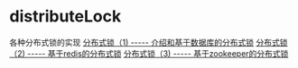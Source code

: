 # distributeLock
各种分布式锁的实现
[分布式锁（1) ----- 介绍和基于数据库的分布式锁](https://www.cnblogs.com/wuweishuo/p/10618609.html)
[分布式锁（2) ----- 基于redis的分布式锁](https://www.cnblogs.com/wuweishuo/p/10618618.html)
[分布式锁（3) ----- 基于zookeeper的分布式锁](https://www.cnblogs.com/wuweishuo/p/10627480.html)

